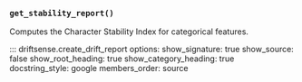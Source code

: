 
### `get_stability_report()`

Computes the Character Stability Index for categorical features.

::: driftsense.create_drift_report
    options:
      show_signature: true
      show_source: false
      show_root_heading: true
      show_category_heading: true
      docstring_style: google
      members_order: source
